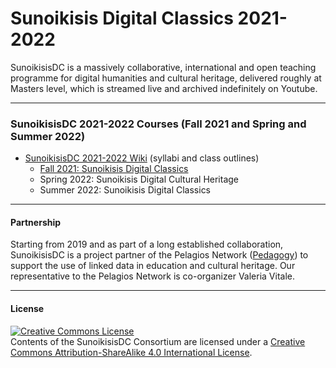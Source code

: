 # Sunoikisis Digital Classics 2021-2022

SunoikisisDC is a massively collaborative, international and open teaching programme for digital humanities and cultural heritage, delivered roughly at Masters level, which is streamed live and archived indefinitely on Youtube.

***
### SunoikisisDC 2021-2022 Courses (Fall 2021 and Spring and Summer 2022)

* [SunoikisisDC 2021-2022 Wiki](https://github.com/SunoikisisDC/SunoikisisDC-2021-2022/wiki) (syllabi and class outlines)
   * [Fall 2021: Sunoikisis Digital Classics](https://github.com/SunoikisisDC/SunoikisisDC-2021-2022/wiki/Fall-2021-Sunoikisis-DC)
   * Spring 2022: Sunoikisis Digital Cultural Heritage
   * Summer 2022: Sunoikisis Digital Classics

***
#### Partnership
Starting from 2019 and as part of a long established collaboration, SunoikisisDC is a project partner of the Pelagios Network ([Pedagogy](https://pelagios.org/activities/pedagogy/)) to support the use of linked data in education and cultural heritage. Our representative to the Pelagios Network is co-organizer Valeria Vitale.

***
#### License

<a rel="license" href="http://creativecommons.org/licenses/by-sa/4.0/"><img alt="Creative Commons License" style="border-width:0" src="https://i.creativecommons.org/l/by-sa/4.0/88x31.png" /></a><br />Contents of the SunoikisisDC Consortium are licensed under a <a rel="license" href="http://creativecommons.org/licenses/by-sa/4.0/">Creative Commons Attribution-ShareAlike 4.0 International License</a>.
